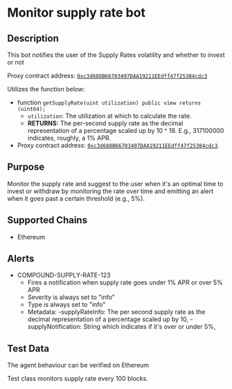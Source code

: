 # Monitor supply rate bot

## Description

This bot notifies the user of the Supply Rates volatility and whether to invest or not

Proxy contract address: [`0xc3d688B66703497DAA19211EEdff47f25384cdc3`](https://etherscan.io/address/0xc3d688B66703497DAA19211EEdff47f25384cdc3)

Utilizes the function below:
  - function `getSupplyRate(uint utilization) public view returns (uint64);`
    - `utilization`: The utilization at which to calculate the rate.
    - **RETURNS:** The per-second supply rate as the decimal representation of a percentage scaled up by 10 ^ 18. E.g., 317100000 indicates, roughly, a 1% APR.
   - Proxy contract address: [`0xc3d688B66703497DAA19211EEdff47f25384cdc3`](https://etherscan.io/address/0xc3d688B66703497DAA19211EEdff47f25384cdc3).

## Purpose

  Monitor the supply rate and suggest to the user when it's an optimal time to invest or withdraw by monitoring the rate over time and emitting an alert when it goes past a certain threshold (e.g., 5%).

## Supported Chains

- Ethereum



## Alerts

- COMPOUND-SUPPLY-RATE-123
  - Fires a notification when supply rate goes under 1% APR or over 5% APR
  - Severity is always set to "info" 
  - Type is always set to "info" 
  - Metadata:
    -supplyRateInfo:  The per second supply rate as the decimal representation of a percentage scaled up by 10,
    -supplyNotification: String which indicates if it's over or under 5%,
## Test Data

The agent behaviour can be verified on Ethereum

Test class monitors supply rate every 100 blocks.
